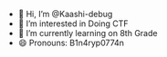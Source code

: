 - 👋 Hi, I’m @Kaashi-debug
- 👀 I’m interested in Doing CTF
- 🌱 I’m currently learning on 8th Grade
- 😄 Pronouns: B1n4ryp0774n


<!---
Kaashi-debug/Kaashi-debug is a ✨ special ✨ repository because its `README.md` (this file) appears on your GitHub profile.
You can click the Preview link to take a look at your changes.
--->
